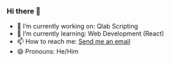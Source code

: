 ### Hi there 👋

- 🔭 I’m currently working on: Qlab Scripting
- 🌱 I’m currently learning: Web Development (React)
- 📫 How to reach me: [Send me an email](mailto:ben@bensmithsound.uk)
- 😄 Pronouns: He/Him

<!--
**bsmith96/bsmith96** is a ✨ _special_ ✨ repository because its `README.md` (this file) appears on your GitHub profile.

Here are some ideas to get you started:



- 👯 I’m looking to collaborate on ...
- 🤔 I’m looking for help with ...
- 💬 Ask me about ...
- ⚡ Fun fact: ...
-->
